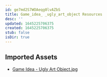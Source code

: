 ```yaml
---
id: ge7md2S7WOAeqg0lvAZbS
title: Game_idea_ _ugly_art_object Resources
desc: ''
updated: 1645225706375
created: 1645225706375
stub: false
isDir: true
---
```

## Imported Assets
- [Game Idea - Ugly Art Object.jpg](/assets/game-idea---ugly-art-object-ZaRKH6YVijq0.jpg)
